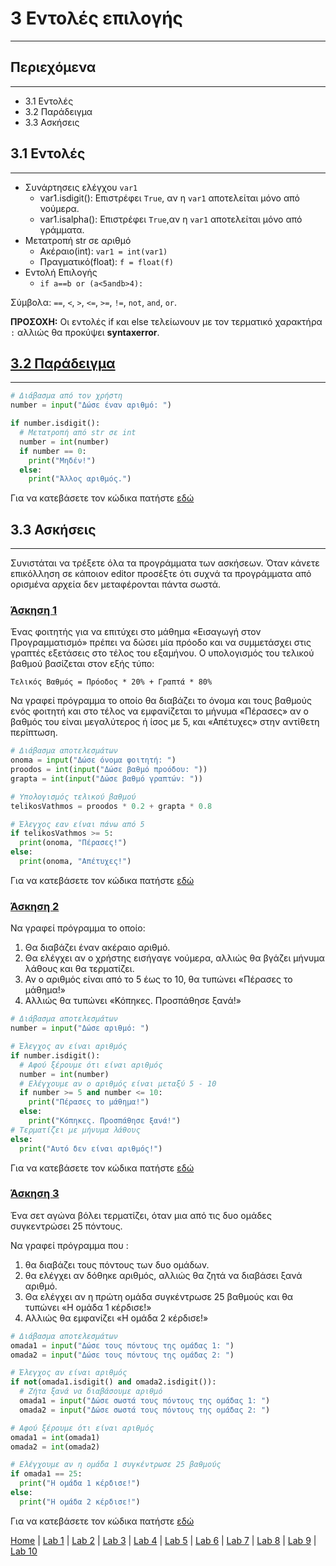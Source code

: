 # 3 Εντολές επιλογής

---

## Περιεχόμενα

---

- 3.1 Εντολές
- 3.2 Παράδειγμα
- 3.3 Ασκήσεις

## 3.1 Εντολές

---

- Συνάρτησεις ελέγχου `var1`
  - var1.isdigit(): Επιστρέφει `True`, αν η `var1` αποτελείται μόνο από νούμερα.
  - var1.isalpha(): Επιστρέφει `True`,αν η `var1` αποτελείται μόνο από γράμματα.
- Μετατροπή str σε αριθμό
  - Ακέραιο(int): `var1 = int(var1)`
  - Πραγματικό(float): `f = float(f)`
- Εντολή Επιλογής
  - `if a==b or (a<5andb>4):`

Σύμβολα: `==`, `<`, `>`, `<=`, `>=`, `!=`, `not`, `and`, `or`.

**ΠΡΟΣΟΧΗ:** Οι εντολές if και else τελείωνουν με τον τερματικό χαρακτήρα `:` αλλιώς θα προκύψει **syntaxerror**.

## [3.2 Παράδειγμα](source/lab_03/lab_03_example_1.py)

---

```python
# Διάβασμα από τον χρήστη
number = input("Δώσε έναν αριθμό: ")

if number.isdigit():
  # Μετατροπή από str σε int
  number = int(number)
  if number == 0:
    print("Μηδέν!")
  else:
    print("Άλλος αριθμός.")
```

Για να κατεβάσετε τον κώδικα πατήστε [εδώ](source/lab_03/lab_03_example_1.py)

## 3.3 Ασκήσεις

---

Συνιστάται να τρέξετε όλα τα προγράμματα των ασκήσεων. Όταν κάνετε επικόλληση σε κάποιον editor προσέξτε ότι συχνά τα προγράμματα από ορισμένα αρχεία δεν μεταφέρονται πάντα σωστά.

### [Άσκηση 1](source/lab_03/lab_03_exercise_1.py)

Ένας φοιτητής για να επιτύχει στο μάθημα «Εισαγωγή στον Προγραμματισμό» πρέπει να δώσει μία πρόοδο και να συμμετάσχει στις γραπτές εξετάσεις στο τέλος του εξαμήνου. Ο υπολογισμός του τελικού βαθμού βασίζεται στον εξής τύπο:

`Τελικός Βαθμός = Πρόοδος * 20% + Γραπτά * 80%`

Να γραφεί πρόγραμμα το οποίο θα διαβάζει το όνομα και τους βαθμούς ενός φοιτητή και στο τέλος να εμφανίζεται το μήνυμα «Πέρασες» αν ο βαθμός του είναι μεγαλύτερος ή ίσος με 5, και «Απέτυχες» στην αντίθετη περίπτωση.

```python
# Διάβασμα αποτελεσμάτων
onoma = input("Δώσε όνομα φοιτητή: ")
proodos = int(input("Δώσε βαθμό προόδου: "))
grapta = int(input("Δώσε βαθμό γραπτών: "))

# Υπολογισμός τελικού βαθμού
telikosVathmos = proodos * 0.2 + grapta * 0.8

# Έλεγχος εαν είναι πάνω από 5
if telikosVathmos >= 5:
  print(onoma, "Πέρασες!")
else:
  print(onoma, "Απέτυχες!")
```

Για να κατεβάσετε τον κώδικα πατήστε [εδώ](source/lab_03/lab_03_exercise_1.py)

### [Άσκηση 2](source/lab_03/lab_03_exercise_2.py)

Να γραφεί πρόγραμμα το οποίο:

1. Θα διαβάζει έναν ακέραιο αριθμό.
2. Θα ελέγχει αν ο χρήστης εισήγαγε νούμερα, αλλιώς θα βγάζει μήνυμα λάθους και θα τερματίζει.
3. Αν ο αριθμός είναι από το 5 έως το 10, θα τυπώνει «Πέρασες το μάθημα!»
4. Αλλιώς θα τυπώνει «Κόπηκες. Προσπάθησε ξανά!»

```python
# Διάβασμα αποτελεσμάτων
number = input("Δώσε αριθμό: ")

# Έλεγχος αν είναι αριθμός
if number.isdigit():
  # Αφού ξέρουμε ότι είναι αριθμός
  number = int(number)
  # Ελέγχουμε αν ο αριθμός είναι μεταξύ 5 - 10
  if number >= 5 and number <= 10:
    print("Πέρασες το μάθημα!")
  else:
    print("Κόπηκες. Προσπάθησε ξανά!")
# Τερματίζει με μήνυμα λάθους
else:
  print("Αυτό δεν είναι αριθμός!")
```

Για να κατεβάσετε τον κώδικα πατήστε [εδώ](source/lab_03/lab_03_exercise_2.py)

### [Άσκηση 3](source/lab_03/lab_03_exercise_3.py)

Ένα σετ αγώνα βόλει τερματίζει, όταν μια από τις δυο ομάδες συγκεντρώσει 25 πόντους.

Να γραφεί πρόγραμμα που :

1. θα διαβάζει τους πόντους των δυο ομάδων.
2. θα ελέγχει αν δόθηκε αριθμός, αλλιώς θα ζητά να διαβάσει ξανά αριθμό.
3. Θα ελέγχει αν η πρώτη ομάδα συγκέντρωσε 25 βαθμούς και θα τυπώνει «Η ομάδα 1 κέρδισε!»
4. Αλλιώς θα εμφανίζει «Η ομάδα 2 κέρδισε!»

```python
# Διάβασμα αποτελεσμάτων
omada1 = input("Δώσε τους πόντους της ομάδας 1: ")
omada2 = input("Δώσε τους πόντους της ομάδας 2: ")

# Έλεγχος αν είναι αριθμός
if not(omada1.isdigit() and omada2.isdigit()):
  # Ζήτα ξανά να διαβάσουμε αριθμό
  omada1 = input("Δώσε σωστά τους πόντους της ομάδας 1: ")
  omada2 = input("Δώσε σωστά τους πόντους της ομάδας 2: ")

# Αφού ξέρουμε ότι είναι αριθμός
omada1 = int(omada1)
omada2 = int(omada2)

# Ελέγχουμε αν η ομάδα 1 συγκέντρωσε 25 βαθμούς
if omada1 == 25:
  print("Η ομάδα 1 κέρδισε!")
else:
  print("Η ομάδα 2 κέρδισε!")
```

Για να κατεβάσετε τον κώδικα πατήστε [εδώ](source/lab_03/lab_03_exercise_3.py)

[Home](../README.md) | [Lab 1](lab_01.md) | [Lab 2](lab_02.md) | [Lab 3](lab_03.md) | [Lab 4](lab_04.md) | [Lab 5](lab_05.md) | [Lab 6](lab_06.md) | [Lab 7](lab_07.md) | [Lab 8](lab_08.md) | [Lab 9](lab_09.md) | [Lab 10](lab_10.md)
